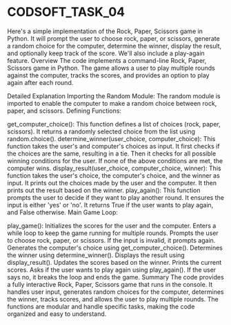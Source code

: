 # CODSOFT_TASK_04
Here's a simple implementation of the Rock, Paper, Scissors game in Python. It will prompt the user to choose rock, paper, or scissors, generate a random choice for the computer, determine the winner, display the result, and optionally keep track of the score. We'll also include a play-again feature.
Overview
The code implements a command-line Rock, Paper, Scissors game in Python. The game allows a user to play multiple rounds against the computer, tracks the scores, and provides an option to play again after each round.

Detailed Explanation
Importing the Random Module:
The random module is imported to enable the computer to make a random choice between rock, paper, and scissors.
Defining Functions:

get_computer_choice():
This function defines a list of choices (rock, paper, scissors).
It returns a randomly selected choice from the list using random.choice().
determine_winner(user_choice, computer_choice):
This function takes the user's and computer's choices as input.
It first checks if the choices are the same, resulting in a tie.
Then it checks for all possible winning conditions for the user.
If none of the above conditions are met, the computer wins.
display_result(user_choice, computer_choice, winner):
This function takes the user's choice, the computer's choice, and the winner as input.
It prints out the choices made by the user and the computer.
It then prints out the result based on the winner.
play_again():
This function prompts the user to decide if they want to play another round.
It ensures the input is either 'yes' or 'no'.
It returns True if the user wants to play again, and False otherwise.
Main Game Loop:

play_game():
Initializes the scores for the user and the computer.
Enters a while loop to keep the game running for multiple rounds.
Prompts the user to choose rock, paper, or scissors. If the input is invalid, it prompts again.
Generates the computer's choice using get_computer_choice().
Determines the winner using determine_winner().
Displays the result using display_result().
Updates the scores based on the winner.
Prints the current scores.
Asks if the user wants to play again using play_again(). If the user says no, it breaks the loop and ends the game.
Summary
The code provides a fully interactive Rock, Paper, Scissors game that runs in the console. It handles user input, generates random choices for the computer, determines the winner, tracks scores, and allows the user to play multiple rounds. The functions are modular and handle specific tasks, making the code organized and easy to understand.

